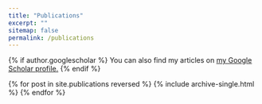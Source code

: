 ```yaml
---
title: "Publications"
excerpt: ""
sitemap: false
permalink: /publications
---
```


<!-- # Hello! -->

{% if author.googlescholar %}
  You can also find my articles on <u><a href="{{site.author.googlescholar}}">my Google Scholar profile</a>.</u>
{% endif %}

<!-- <!-- {% include base_path %} -->

{% for post in site.publications reversed %}
  {% include archive-single.html %}
{% endfor %}
